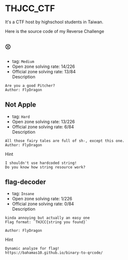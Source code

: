 # THJCC_CTF

It's a CTF host by highschool students in Taiwan.

Here is the source code of my Reverse Challenge

## ⚾
- tag: `Medium`
- Open zone solving rate: 14/226  
- Official zone solving rate: 13/84  
Description  
```
Are you a good Pitcher?  
Author: FlyDragon
```

## Not Apple
- tag: `Hard`
- Open zone solving rate: 13/226
- Official zone solving rate: 6/84  
Description  
```
All those fairy tales are full of sh-, except this one.
Author: FlyDragon
```
Hint
```
I shouldn't use hardcoded string!
Do you know how string resource work?
```

## flag-decoder
- tag: `Insane`
- Open zone solving rate: 1/226
- Official zone solving rate: 0/84  
Description
```
kinda annoying but actually an easy one
Flag format: `THJCC{string you found}`

Author: FlyDragon
```
Hint
```
Dynamic analyze for flag!
https://bahamas10.github.io/binary-to-qrcode/
```
